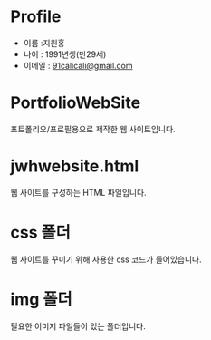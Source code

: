 # Profile
- 이름 :지원홍
- 나이 : 1991년생(만29세)
- 이메일 : 91calicali@gmail.com

# PortfolioWebSite
포트폴리오/프로필용으로 제작한 웹 사이트입니다. 

# jwhwebsite.html
웹 사이트를 구성하는 HTML 파일입니다.

# css 폴더
웹 사이트를 꾸미기 위해 사용한 css 코드가 들어있습니다.

# img 폴더
필요한 이미지 파일들이 있는 폴더입니다.
